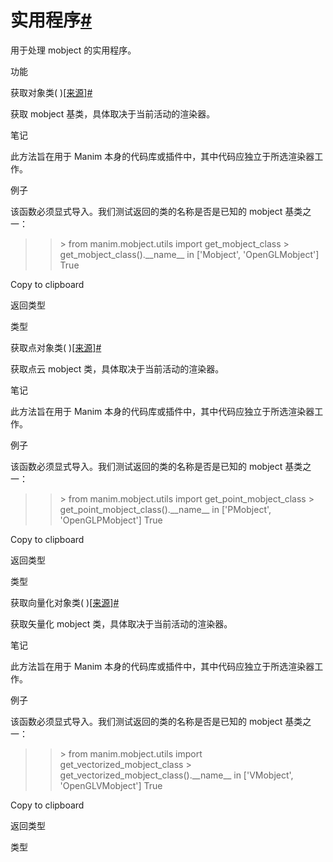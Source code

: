 # 实用程序[#](#module-manim.mobject.utils "此标题的固定链接")

用于处理 mobject 的实用程序。

功能

获取对象类( )[\[来源\]](../_modules/manim/mobject/utils.html#get_mobject_class)[#](#manim.mobject.utils.get_mobject_class "此定义的固定链接")

获取 mobject 基类，具体取决于当前活动的渲染器。

笔记

此方法旨在用于 Manim 本身的代码库或插件中，其中代码应独立于所选渲染器工作。

例子

该函数必须显式导入。我们测试返回的类的名称是否是已知的 mobject 基类之一：

> > \> from manim.mobject.utils import get_mobject_class
> > \> get_mobject_class().\_\_name\_\_ in \['Mobject', 'OpenGLMobject'\]
> > True

Copy to clipboard

返回类型

类型

获取点对象类( )[\[来源\]](../_modules/manim/mobject/utils.html#get_point_mobject_class)[#](#manim.mobject.utils.get_point_mobject_class "此定义的固定链接")

获取点云 mobject 类，具体取决于当前活动的渲染器。

笔记

此方法旨在用于 Manim 本身的代码库或插件中，其中代码应独立于所选渲染器工作。

例子

该函数必须显式导入。我们测试返回的类的名称是否是已知的 mobject 基类之一：

> > \> from manim.mobject.utils import get_point_mobject_class
> > \> get_point_mobject_class().\_\_name\_\_ in \['PMobject', 'OpenGLPMobject'\]
> > True

Copy to clipboard

返回类型

类型

获取向量化对象类( )[\[来源\]](../_modules/manim/mobject/utils.html#get_vectorized_mobject_class)[#](#manim.mobject.utils.get_vectorized_mobject_class "此定义的固定链接")

获取矢量化 mobject 类，具体取决于当前活动的渲染器。

笔记

此方法旨在用于 Manim 本身的代码库或插件中，其中代码应独立于所选渲染器工作。

例子

该函数必须显式导入。我们测试返回的类的名称是否是已知的 mobject 基类之一：

> > \> from manim.mobject.utils import get_vectorized_mobject_class
> > \> get_vectorized_mobject_class().\_\_name\_\_ in \['VMobject', 'OpenGLVMobject'\]
> > True

Copy to clipboard

返回类型

类型
